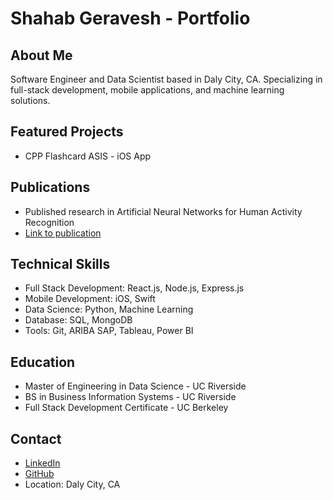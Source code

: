 # Shahab Geravesh - Portfolio

## About Me
Software Engineer and Data Scientist based in Daly City, CA. Specializing in full-stack development, mobile applications, and machine learning solutions.

## Featured Projects
- CPP Flashcard ASIS - iOS App


## Publications
- Published research in Artificial Neural Networks for Human Activity Recognition
- [Link to publication](https://link.springer.com/article/10.1007/s11042-022-13716-z)

## Technical Skills
- Full Stack Development: React.js, Node.js, Express.js
- Mobile Development: iOS, Swift
- Data Science: Python, Machine Learning
- Database: SQL, MongoDB
- Tools: Git, ARIBA SAP, Tableau, Power BI

## Education
- Master of Engineering in Data Science - UC Riverside
- BS in Business Information Systems - UC Riverside
- Full Stack Development Certificate - UC Berkeley

## Contact
- [LinkedIn](https://www.linkedin.com/in/shahabgeravesh/)
- [GitHub](https://github.com/Shahabgeravesh)
- Location: Daly City, CA
